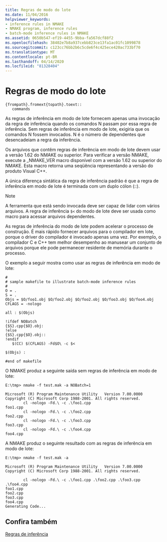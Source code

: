 ```yaml
---
title: Regras de modo do lote
ms.date: 11/04/2016
helpviewer_keywords:
- inference rules in NMAKE
- NMAKE program, inference rules
- batch-mode inference rules in NMAKE
ms.assetid: 0650b547-ef19-4455-9bba-fa567dcf88f2
ms.openlocfilehash: 38402e7b8a937cebb823ce13fa1ac01fc1099878
ms.sourcegitcommit: c123cc76bb2b6c5cde6f4c425ece420ac733bf70
ms.translationtype: MT
ms.contentlocale: pt-BR
ms.lasthandoff: 04/14/2020
ms.locfileid: "81328404"
---
```

# <a name="batch-mode-rules"></a>Regras de modo do lote

```
{frompath}.fromext{topath}.toext::
   commands
```

As regras de inferência em modo de lote fornecem apenas uma invocação da regra de inferência quando os comandos N passam por essa regra de inferência. Sem regras de inferência em modo de lote, exigiria que os comandos N fossem invocados. N é o número de dependentes que desencadeiam a regra da inferência.

Os arquivos que contêm regras de inferência em modo de lote devem usar a versão 1.62 do NMAKE ou superior. Para verificar a versão NMAKE, execute a _NMAKE_VER macro disponível com a versão 1.62 ou superior do NMAKE. Esta macro retorna uma seqüência representando a versão do produto Visual C++.

A única diferença sintática da regra de inferência padrão é que a regra de inferência em modo de lote é terminada com um duplo cólon (::).

> [!NOTE]
> A ferramenta que está sendo invocada deve ser capaz de lidar com vários arquivos. A regra de inferência `$<` do modo de lote deve ser usada como macro para acessar arquivos dependentes.

As regras de inferência do modo de lote podem acelerar o processo de construção. É mais rápido fornecer arquivos para o compilador em lote, porque o driver do compilador é invocado apenas uma vez. Por exemplo, o compilador C e C++ tem melhor desempenho ao manusear um conjunto de arquivos porque ele pode permanecer residente de memória durante o processo.

O exemplo a seguir mostra como usar as regras de inferência em modo de lote:

```
#
# sample makefile to illustrate batch-mode inference rules
#
O = .
S = .
Objs = $O/foo1.obj $O/foo2.obj $O/foo2.obj $O/foo3.obj $O/foo4.obj
CFLAGS = -nologo

all : $(Objs)

!ifdef NOBatch
{$S}.cpp{$O}.obj:
!else
{$S}.cpp{$O}.obj::
!endif
   $(CC) $(CFLAGS) -Fd$O\ -c $<

$(Objs) :

#end of makefile
```

O NMAKE produz a seguinte saída sem regras de inferência em modo de lote:

```
E:\tmp> nmake -f test.mak -a NOBatch=1

Microsoft (R) Program Maintenance Utility   Version 7.00.0000
Copyright (C) Microsoft Corp 1988-2001. All rights reserved.
        cl -nologo -Fd.\ -c .\foo1.cpp
foo1.cpp
        cl -nologo -Fd.\ -c .\foo2.cpp
foo2.cpp
        cl -nologo -Fd.\ -c .\foo3.cpp
foo3.cpp
        cl -nologo -Fd.\ -c .\foo4.cpp
foo4.cpp
```

A NMAKE produz o seguinte resultado com as regras de inferência em modo de lote:

```
E:\tmp> nmake -f test.mak -a

Microsoft (R) Program Maintenance Utility   Version 7.00.0000
Copyright (C) Microsoft Corp 1988-2001. All rights reserved.

        cl -nologo -Fd.\ -c .\foo1.cpp .\foo2.cpp .\foo3.cpp .\foo4.cpp
foo1.cpp
foo2.cpp
foo3.cpp
foo4.cpp
Generating Code...
```

## <a name="see-also"></a>Confira também

[Regras de inferência](inference-rules.md)
